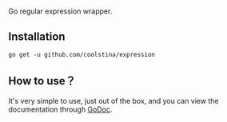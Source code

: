 # 

Go regular expression wrapper.

## Installation

```shell script
go get -u github.com/coolstina/expression
```


## How to use？

It's very simple to use, just out of the box, and you can view the documentation through [GoDoc](https://pkg.go.dev/github.com/coolstina/expression).
